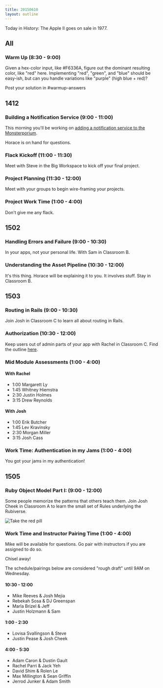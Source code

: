 ```yaml
---
title: 20150610
layout: outline
---
```


Today in History: The Apple II goes on sale in 1977.

## All

### Warm Up (8:30 - 9:00)

Given a hex-color input, like #F6336A, figure out the dominant resulting color, like "red" here. Implementing "red", "green", and "blue" should be easy-ish, but can you handle variations like "purple" (high blue + red)?

Post your solution in #warmup-answers


## 1412

### Building a Notification Service (9:00 - 11:00)

This morning you'll be working on [adding a notification service to the Monsterporium](http://tutorials.jumpstartlab.com/projects/monsterporium/extract_notification_service.html).

Horace is on hand for questions.

### Flack Kickoff (11:00 - 11:30)

Meet with Steve in the Big Workspace to kick off your final project.

### Project Planning (11:30 - 12:00)

Meet with your groups to begin wire-framing your projects.

### Project Work Time (1:00 - 4:00)

Don't give me any flack.

## 1502

### Handling Errors and Failure (9:00 - 10:30)

In your apps, not your personal life.  With Sam in Classroom B.

### Understanding the Asset Pipeline (10:30 - 12:00)

It's this thing. Horace will be explaining it to you. It involves stuff. Stay in Classroom B.


## 1503

### Routing in Rails (9:00 - 10:30)

Join Josh in Classroom C to learn all about routing in Rails.

### Authorization (10:30 - 12:00)

Keep users out of admin parts of your app with Rachel in Classroom C. Find the outline [here](https://github.com/turingschool/lesson_plans/blob/master/ruby_02-web_applications_with_ruby/authorization.markdown).

### Mid Module Assessments (1:00 - 4:00)

#### With Rachel

* 1:00 Margarett Ly
* 1:45 Whitney Hiemstra
* 2:30 Justin Holmes
* 3:15 Drew Reynolds

#### With Josh

* 1:00 Erik Butcher
* 1:45 Lev Kravinsky
* 2:30 Morgan Miller
* 3:15 Josh Cass

### Work Time: Authentication in my Jams (1:00 - 4:00)

You got your jams in my authentication!


## 1505

### Ruby Object Model Part I: (9:00 - 12:00)

Some people memorize the patterns that others teach them.
Join Josh Cheek in Classroom A to learn the small set of Rules underlying the Rubiverse.

![Take the red pill](https://s3.amazonaws.com/josh.cheek/images/scratch/ruby-object-model-matrix.png)


### Work Time and Instructor Pairing Time (1:00 - 4:00)

Mike will be available for questions. Go pair with instructors if you are assigned to do so.

Chisel away!

The schedule/pairings below are considered "rough draft" until 9AM on Wednesday.

#### 10:30 - 12:00

* Mike Reeves & Josh Mejia
* Rebekah Sosa & DJ Greenspan
* Marla Brizel & Jeff
* Justin Holzmann & Sam

#### 1:00 - 2:30

* Lovisa Svallingson & Steve
* Justin Pease & Josh Cheek

#### 4:00 - 5:30

* Adam Caron & Dustin Gault
* Rachel Parri & Jack Yeh
* David Shim & Rolen Le
* Max Millington & Sean Griffin
* Jerrod Junker & Adam Smith
